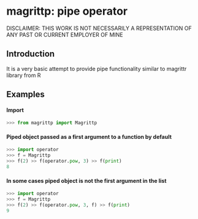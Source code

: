 # magrittp: pipe operator

DISCLAIMER: THIS WORK IS NOT NECESSARILY A REPRESENTATION OF ANY PAST OR CURRENT EMPLOYER OF MINE

## Introduction

It is a very basic attempt to provide pipe functionality similar to magrittr library from R

## Examples

#### Import
```python
>>> from magrittp import Magrittp
```

#### Piped object passed as a first argument to a function by default
```python
>>> import operator
>>> f = Magrittp
>>> f(2) >> f(operator.pow, 3) >> f(print)
8
```

#### In some cases piped object is not the first argument in the list
```python
>>> import operator
>>> f = Magrittp
>>> f(2) >> f(operator.pow, 3, f) >> f(print)
9
```
